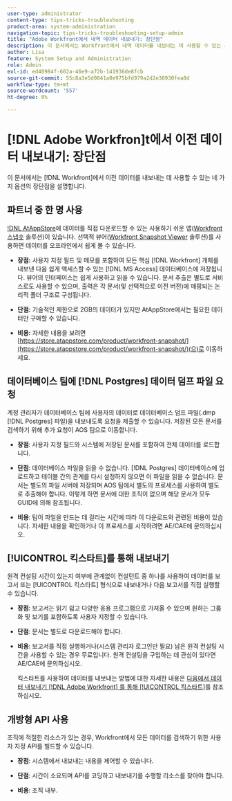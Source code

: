 ```yaml
---
user-type: administrator
content-type: tips-tricks-troubleshooting
product-area: system-administration
navigation-topic: tips-tricks-troubleshooting-setup-admin
title: "Adobe Workfront에서 내역 데이터 내보내기: 장단점"
description: 이 문서에서는 Workfront에서 내역 데이터를 내보내는 데 사용할 수 있는 4가지 옵션의 장단점에 대해 설명합니다.
author: Lisa
feature: System Setup and Administration
role: Admin
exl-id: ed40984f-602a-46e9-a72b-141936de8fcb
source-git-commit: 55c8a3e5d0041a0e975bfd979a2d2e38930fea8d
workflow-type: tm+mt
source-wordcount: '557'
ht-degree: 0%

---
```


# [!DNL Adobe Workfron]t에서 이전 데이터 내보내기: 장단점

이 문서에서는 [!DNL Workfront]에서 이전 데이터를 내보내는 데 사용할 수 있는 네 가지 옵션의 장단점을 설명합니다.

## 파트너 중 한 명 사용

[!DNL AtAppStore]([www.atappstore.com](https://www.atappstore.com))에 데이터를 직접 다운로드할 수 있는 사용하기 쉬운 앱([Workfront 스냅숏](https://store.atappstore.com/product/workfront-snapshot/) 솔루션)이 있습니다. 선택적 뷰어([Workfront Snapshot Viewer](https://store.atappstore.com/product/workfront-snapshot-viewer/) 솔루션)를 사용하면 데이터를 오프라인에서 쉽게 볼 수 있습니다.

* **장점:** 사용자 지정 필드 및 메모를 포함하여 모든 핵심 [!DNL Workfront] 개체를 내보낸 다음 쉽게 액세스할 수 있는 [!DNL MS Access] 데이터베이스에 저장됩니다. 뷰어의 인터페이스는 쉽게 사용하고 읽을 수 있습니다. 문서 추출은 별도로 서비스로도 사용할 수 있으며, 출력은 각 문서(및 선택적으로 이전 버전)에 매핑되는 논리적 폴더 구조로 구성됩니다.

* **단점:** 기술적인 제한으로 2GB의 데이터가 있지만 AtAppStore에서는 필요한 데이터만 구매할 수 있습니다.

* **비용:** 자세한 내용을 보려면 [https://store.atappstore.com/product/workfront-snapshot/](https://store.atappstore.com/product/workfront-snapshot/)(으)로 이동하세요.

## 데이터베이스 팀에 [!DNL Postgres] 데이터 덤프 파일 요청

계정 관리자가 데이터베이스 팀에 사용자의 데이터로 데이터베이스 덤프 파일(.dmp [!DNL Postgres] 파일)을 내보내도록 요청을 제출할 수 있습니다. 저장된 모든 문서를 검색하기 위해 추가 요청이 AOS 팀으로 이동합니다.

* **장점**: 사용자 지정 필드와 시스템에 저장된 문서를 포함하여 전체 데이터를 로드합니다.

* **단점**: 데이터베이스 파일을 읽을 수 없습니다. [!DNL Postgres] 데이터베이스에 업로드하고 테이블 간의 관계를 다시 설정하지 않으면 이 파일을 읽을 수 없습니다. 문서는 별도의 파일 서버에 저장되며 AOS 팀에서 별도의 프로세스를 사용하여 별도로 추출해야 합니다. 이렇게 하면 문서에 대한 조직이 없으며 해당 문서가 모두 GUID에 의해 참조됩니다.

* **비용**: 팀이 파일을 만드는 데 걸리는 시간에 따라 이 다운로드와 관련된 비용이 있습니다. 자세한 내용을 확인하거나 이 프로세스를 시작하려면 AE/CAE에 문의하십시오.

## [!UICONTROL 킥스타트]를 통해 내보내기

원격 컨설팅 시간이 있는지 여부에 관계없이 컨설턴트 중 하나를 사용하여 데이터를 보고서 또는 [!UICONTROL 킥스타트] 형식으로 내보내거나 다음 보고서를 직접 실행할 수 있습니다.

* **장점**: 보고서는 읽기 쉽고 다양한 응용 프로그램으로 가져올 수 있으며 원하는 그룹화 및 보기를 포함하도록 사용자 지정할 수 있습니다.

* **단점**: 문서는 별도로 다운로드해야 합니다.

* **비용**: 보고서를 직접 실행하거나(시스템 관리자 로그인만 필요) 남은 원격 컨설팅 시간을 사용할 수 있는 경우 무료입니다. 원격 컨설팅을 구입하는 데 관심이 있다면 AE/CAE에 문의하십시오.

  킥스타트를 사용하여 데이터를 내보내는 방법에 대한 자세한 내용은 [다음에서 데이터 내보내기 [!DNL Adobe Workfront] 를 통해 [!UICONTROL 킥스타트]](../../administration-and-setup/manage-workfront/using-kick-starts/export-data-from-wf-via-kick-starts.md)를 참조하십시오.

## 개방형 API 사용

조직에 적절한 리소스가 있는 경우, Workfront에서 모든 데이터를 검색하기 위한 사용자 지정 API를 빌드할 수 있습니다.

* **장점**: 시스템에서 내보내는 내용을 제어할 수 있습니다.

* **단점**: 시간이 소요되며 API를 코딩하고 내보내기를 수행할 리소스를 찾아야 합니다.

* **비용**: 조직 내부.
